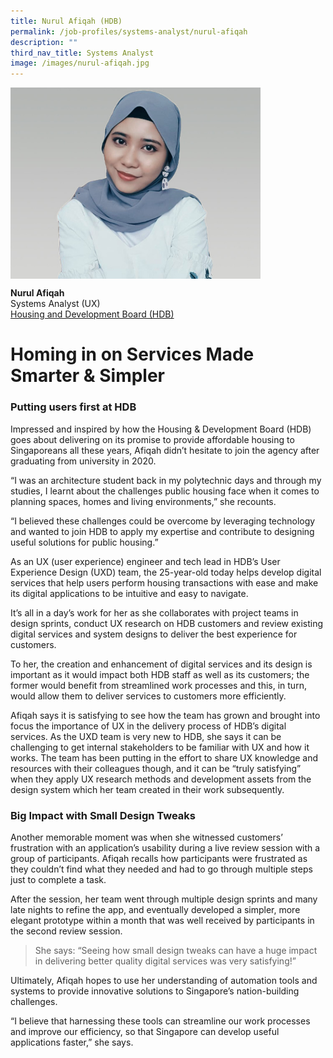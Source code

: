 ```yaml
---
title: Nurul Afiqah (HDB)
permalink: /job-profiles/systems-analyst/nurul-afiqah
description: ""
third_nav_title: Systems Analyst
image: /images/nurul-afiqah.jpg
---
```


<p><img src="/images/nurul-afiqah-l.jpg" alt="Nurul Afiqah" style="width:400px;" align="left">
<br clear="left">

**Nurul Afiqah**<br>
Systems Analyst (UX)<br>
[Housing and Development Board (HDB)](https://www.hdb.gov.sg/cs/infoweb/about-us)


# Homing in on Services Made Smarter & Simpler


### Putting users first at HDB

Impressed and inspired by how the Housing & Development Board (HDB) goes about delivering on its promise to provide affordable housing to Singaporeans all these years, Afiqah didn’t hesitate to join the agency after graduating from university in 2020.

“I was an architecture student back in my polytechnic days and through my studies, I learnt about the challenges public housing face when it comes to planning spaces, homes and living environments,” she recounts.

“I believed these challenges could be overcome by leveraging technology and wanted to join HDB to apply my expertise and contribute to designing useful solutions for public housing.”

As an UX (user experience) engineer and tech lead in HDB’s User Experience Design (UXD) team, the 25-year-old today helps develop digital services that help users perform housing transactions with ease and make its digital applications to be intuitive and easy to navigate.

It’s all in a day’s work for her as she collaborates with project teams in design sprints, conduct UX research on HDB customers and review existing digital services and system designs to deliver the best experience for customers.

To her, the creation and enhancement of digital services and its design is important as it would impact both HDB staff as well as its customers; the former would benefit from streamlined work processes and this, in turn, would allow them to deliver services to customers more efficiently.

Afiqah says it is satisfying to see how the team has grown and brought into focus the importance of UX in the delivery process of HDB’s digital services. As the UXD team is very new to HDB, she says it can be challenging to get internal stakeholders to be familiar with UX and how it works. The team has been putting in the effort to share UX knowledge and resources with their colleagues though, and it can be “truly satisfying” when they apply UX research methods and development assets from the design system which her team created in their work subsequently.

### Big Impact with Small Design Tweaks

Another memorable moment was when she witnessed customers’ frustration with an application’s usability during a live review session with a group of participants. Afiqah recalls how participants were frustrated as they couldn’t find what they needed and had to go through multiple steps just to complete a task.

After the session, her team went through multiple design sprints and many late nights to refine the app, and eventually developed a simpler, more elegant prototype within a month that was well received by participants in the second review session.

> She says: “Seeing how small design tweaks can have a huge impact in delivering better quality digital services was very satisfying!”

Ultimately, Afiqah hopes to use her understanding of automation tools and systems to provide innovative solutions to Singapore’s nation-building challenges.

“I believe that harnessing these tools can streamline our work processes and improve our efficiency, so that Singapore can develop useful applications faster,” she says.